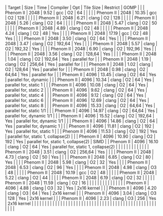| Target    | Size | Time  | Compiler | Opt | Tile Size | Restrict | GOMP                                |      |
| Phenom II | 2048 | 9.52  | gcc      | O2  | 64        |          |                                     |      |
| Phenom II | 2048 | 10.35 | gcc      | O2  | 128       |          |                                     |      |
| Phenom II | 2048 | 6.21  | clang    | O2  | 128       |          |                                     |      |
| Phenom II | 2048 | 5.26  | clang    | O2  | 64        |          |                                     |      |
| Phenom II | 2048 | 5.47  | clang    | O2  | 50        |          |                                     |      |
| Phenom II | 2048 | 4.89  | clang    | O2  | 48        |          |                                     |      |
| Phenom II | 2048 | 4.24  | clang    | O2  | 48        | Yes      |                                     |      |
| Phenom II | 2048 | 17.19 | gcc      | O2  | 48        | Yes      |                                     |      |
| Phenom II | 2048 | 3.50  | clang    | O2  | 64        | Yes      |                                     |      |
| Phenom II | 2048 | 3.47  | clang    | O2  | 192,64    | Yes      |                                     |      |
| Phenom II | 2048 | 5.57  | clang    | O2  | 192,32    | Yes      |                                     |      |
| Phenom II | 2048 | 6.90  | clang    | O2  | 192,96    | Yes      |                                     |      |
| Phenom II | 2048 | 3.56  | clang    | O2  | 128,64    | Yes      |                                     |      |
| Phenom II | 2048 | 1.04  | clang    | O2  | 192,64    | Yes      | parallel for                        |      |
| Phenom II | 2048 | 1.19  | clang    | O2  | 256,64    | Yes      | parallel for                        |      |
| Phenom II | 2048 | 1.02  | clang    | O2  | 128,64    | Yes      | parallel for                        |      |
| Phenom II | 2048 | 0.98  | clang    | O2  | 64,64     | Yes      | parallel for                        |      |
| Phenom II | 4096 | 13.45 | clang    | O2  | 64        | Yes      | parallel for, dynamic               |      |
| Phenom II | 4096 | 10.34 | clang    | O2  | 64        | Yes      | parallel for, static 1              |      |
| Phenom II | 4096 | 10.08 | clang    | O2  | 64        | Yes      | parallel for, static 2              |      |
| Phenom II | 4096 | 9.62  | clang    | O2  | 64        | Yes      | parallel for, static 4              |      |
| Phenom II | 4096 | 9.12  | clang    | O2  | 64        | Yes      | parallel for, static 6              |      |
| Phenom II | 4096 | 12.69 | clang    | O2  | 64        | Yes      | parallel for, static 8              |      |
| Phenom II | 4096 | 15.33 | clang    | O2  | 64,64     | Yes      | parallel for, static 1/1            |      |
| Phenom II | 4096 | 14.97 | clang    | O2  | 64,64     | Yes      | parallel for, dynamic 1/1           |      |
| Phenom II | 4096 | 15.52 | clang    | O2  | 192,64    | Yes      | parallel for, dynamic 1/1           |      |
| Phenom II | 4096 | 14.86 | clang    | O2  | 64        | Yes      | parallel for, dynamic 1             |      |
| Phenom II | 4096 | 11.81 | clang    | O2  | 192       | Yes      | parallel for, static 1              |      |
| Phenom II | 4096 | 11.53 | clang    | O2  | 192       | Yes      | parallel for, static 1, collapse(2) |      |
| Phenom II | 4096 | 10.90 | clang    | O2  | 192       | Yes      | parallel for, static 1, collapse(2) | SIMD |
| Phenom II | 4096 | 16.10 | clang    | O2  | 64        | Yes      | parallel for, static 1, collapse(2) |      |
|           |      |       |          |     |           |          |                                     |      |
| Phenom II | 2048 | 3.51  | clang    | O2  | 256,64    | Yes      |                                     |      |
| Phenom II | 2048 | 4.73  | clang    | O2  | 50        | Yes      |                                     |      |
| Phenom II | 2048 | 6.85  | clang    | O2  | 80        | Yes      |                                     |      |
| Phenom II | 2048 | 5.98  | clang    | O2  | 32        | Yes      |                                     |      |
| Phenom II | 2048 | 6.53  | clang    | O2  | 96        | Yes      |                                     |      |
| Phenom II | 2048 | 4.98  | clang    | O3  | 48        |          |                                     |      |
| Phenom II | 2048 | 10.19 | gcc      | O2  | 48        |          |                                     |      |
| Phenom II | 2048 | 5.22  | clang    | O2  | 44        |          |                                     |      |
| Phenom II | 2048 | 6.19  | clang    | O2  | 32        |          |                                     |      |
| Phenom II | 2048 | 11.59 | clang    | O2  | 16        |          |                                     |      |
|           |      |       |          |     |           |          |                                     |      |
| Phenom II | 4096 | 4.88  | clang    | O3  | 32        | Yes      | 2x16 kernel                         |      |
| Phenom II | 4096 | 4.20  | clang    | O3  | 64        | Yes      | 2x16 kernel                         |      |
| Phenom II | 4096 | 3.04  | clang    | O3  | 128       | Yes      | 2x16 kernel                         |      |
| Phenom II | 4096 | 2.23  | clang    | O3  | 256       | Yes      | 2x16 kernel                         |      |
|           |      |       |          |     |           |          |                                     |      |
|           |      |       |          |     |           |          |                                     |      |
|           |      |       |          |     |           |          |                                     |      |
|           |      |       |          |     |           |          |                                     |      |
|           |      |       |          |     |           |          |                                     |      |
